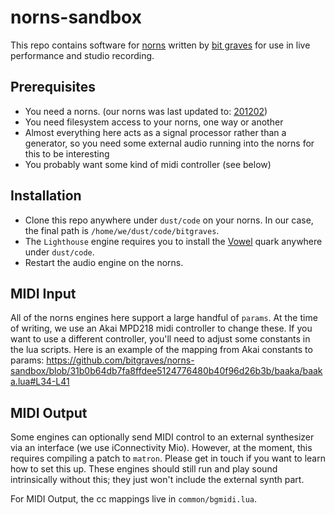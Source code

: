 # norns-sandbox

This repo contains software for [norns](https://monome.org/norns/) written by [bit graves](https://bitgraves.com/) for use in live performance and studio recording.

## Prerequisites

- You need a norns. (our norns was last updated to: [201202](https://github.com/monome/norns/releases/tag/v2.4.7))
- You need filesystem access to your norns, one way or another
- Almost everything here acts as a signal processor rather than a generator, so you need some external audio running into the norns for this to be interesting
- You probably want some kind of midi controller (see below)

## Installation

- Clone this repo anywhere under `dust/code` on your norns. In our case, the final path is `/home/we/dust/code/bitgraves`.
- The `Lighthouse` engine requires you to install the [Vowel](https://github.com/supercollider-quarks/Vowel/blob/master/Vowel.sc) quark anywhere under `dust/code`.
- Restart the audio engine on the norns.

## MIDI Input

All of the norns engines here support a large handful of `params`. At the time of writing, we use an Akai MPD218 midi controller to change these. If you want to use a different controller, you'll need to adjust some constants in the lua scripts. Here is an example of the mapping from Akai constants to params: https://github.com/bitgraves/norns-sandbox/blob/31b0b64db7fa8ffdee5124776480b40f96d26b3b/baaka/baaka.lua#L34-L41

## MIDI Output

Some engines can optionally send MIDI control to an external synthesizer via an interface (we use iConnectivity Mio). However, at the moment, this requires compiling a patch to `matron`. Please get in touch if you want to learn how to set this up. These engines should still run and play sound intrinsically without this; they just won't include the external synth part.

For MIDI Output, the cc mappings live in `common/bgmidi.lua`.